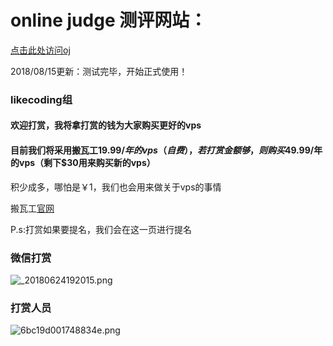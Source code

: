 # online judge 测评网站：
<a href="http://oj.likecoding.gq">点击此处访问oj</a>

2018/08/15更新：测试完毕，开始正式使用！

### likecoding组

#### 欢迎打赏，我将拿打赏的钱为大家购买更好的vps
#### 目前我们将采用搬瓦工$19.99/年的vps（自费），若打赏金额够，则购买$49.99/年的vps（剩下$30用来购买新的vps）
积少成多，哪怕是￥1，我们也会用来做关于vps的事情

搬瓦工<a href="https://bwh1.net">官网</a>

P.s:打赏如果要提名，我们会在这一页进行提名

### 微信打赏
![_20180624192015.png](https://wailian.work/images/2018/06/24/_20180624192015.png)
### 打赏人员
![6bc19d001748834e.png](https://wailian.work/images/2018/06/24/6bc19d001748834e.png)
